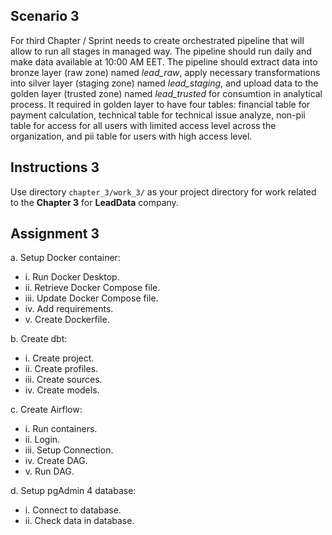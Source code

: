 ## Scenario 3
For third Chapter / Sprint needs to create orchestrated pipeline that will allow to run all stages in managed way. The pipeline should run daily and make data available at 10:00 AM EET. The pipeline should extract data into bronze layer (raw zone) named *lead_raw*, apply necessary transformations into silver layer (staging zone) named *lead_staging*, and upload data to the golden layer (trusted zone) named *lead_trusted* for consumtion in analytical process. It required in golden layer to have four tables: financial table for payment calculation, technical table for technical issue analyze, non-pii table for access for all users with limited access level across the organization, and pii table for users with high access level.

## Instructions 3
Use directory `chapter_3/work_3/` as your project directory for work related to the **Chapter 3** for **LeadData** company.

## Assignment 3
a. Setup Docker container:
* i. Run Docker Desktop.
* ii. Retrieve Docker Compose file.
* iii. Update Docker Compose file.
* iv. Add requirements.
* v. Create Dockerfile.

b. Create dbt:
* i. Create project.
* ii. Create profiles.
* iii. Create sources.
* iv. Create models.

c. Create Airflow:
* i. Run containers.
* ii. Login.
* iii. Setup Connection.
* iv. Create DAG.
* v. Run DAG.

d. Setup pgAdmin 4 database:
* i. Connect to database.
* ii. Check data in database.